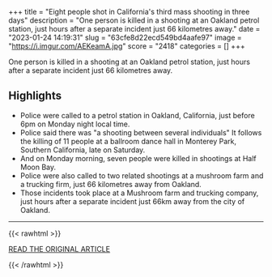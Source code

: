 +++
title = "Eight people shot in California's third mass shooting in three days"
description = "One person is killed in a shooting at an Oakland petrol station, just hours after a separate incident just 66 kilometres away."
date = "2023-01-24 14:19:31"
slug = "63cfe8d22ecd549bd4aafe97"
image = "https://i.imgur.com/AEKeamA.jpg"
score = "2418"
categories = []
+++

One person is killed in a shooting at an Oakland petrol station, just hours after a separate incident just 66 kilometres away.

## Highlights

- Police were called to a petrol station in Oakland, California, just before 6pm on Monday night local time.
- Police said there was "a shooting between several individuals" It follows the killing of 11 people at a ballroom dance hall in Monterey Park, Southern California, late on Saturday.
- And on Monday morning, seven people were killed in shootings at Half Moon Bay.
- Police were also called to two related shootings at a mushroom farm and a trucking firm, just 66 kilometres away from Oakland.
- Those incidents took place at a Mushroom farm and trucking company, just hours after a separate incident just 66km away from the city of Oakland.

---

{{< rawhtml >}}
  <p class="article-category">
    <a target="_blank" href="https://www.abc.net.au/news/2023-01-24/oakland-california-mass-shooting-leaves-one-dead/101888606">READ THE ORIGINAL ARTICLE</a>
  </p>
{{< /rawhtml >}}

